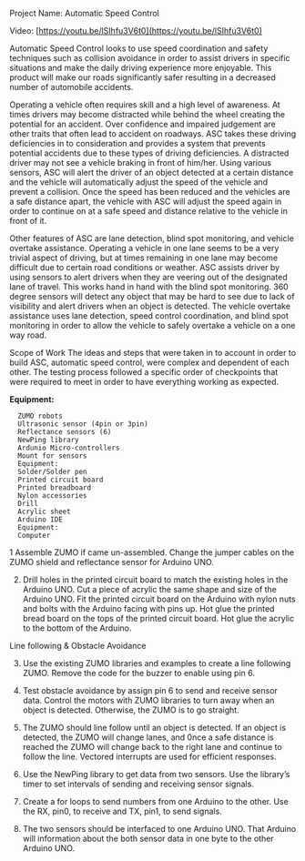 Project Name: Automatic Speed Control

Video: [https://youtu.be/lSIhfu3V6t0](https://youtu.be/lSIhfu3V6t0)

Automatic Speed Control looks to use speed coordination and safety techniques such as collision avoidance in order to assist drivers in specific situations and make the daily driving experience more enjoyable. This product will make our roads significantly safer resulting in a decreased number of automobile accidents. 

Operating a vehicle often requires skill and a high level of awareness. At times drivers may become distracted while behind the wheel creating the potential for an accident. Over confidence and impaired judgement are other traits that often lead to accident on roadways. ASC takes these driving deficiencies in to consideration and provides a system that prevents potential accidents due to these types of driving deficiencies. A distracted driver may not see a vehicle braking in front of him/her. Using various sensors, ASC will alert the driver of an object detected at a certain distance and the vehicle will automatically adjust the speed of the vehicle and prevent a collision. Once the speed has been reduced and the vehicles are a safe distance apart, the vehicle with ASC will adjust the speed again in order to continue on at a safe speed and distance relative to the vehicle in front of it. 

Other features of ASC are lane detection, blind spot monitoring, and vehicle overtake assistance. Operating a vehicle in one lane seems to be a very trivial aspect of driving, but at times remaining in one lane may become difficult due to certain road conditions or weather. ASC assists driver by using sensors to alert drivers when they are veering out of the designated lane of travel. This works hand in hand with the blind spot monitoring. 360 degree sensors will detect any object that may be hard to see due to lack of visibility and alert drivers when an object is detected. The vehicle overtake assistance uses lane detection, speed control coordination, and blind spot monitoring in order to allow the vehicle to safely overtake a vehicle on a one way road. 


Scope of Work
The ideas and steps that were taken in to account in order to build ASC, automatic speed control, were complex and dependent of each other. The testing process followed a specific order of checkpoints that were required to meet in order to have everything working as expected.

**Equipment:**
       
      ZUMO robots
      Ultrasonic sensor (4pin or 3pin)
      Reflectance sensors (6)
      NewPing library
      Ardunio Micro-controllers
      Mount for sensors
      Equipment:
      Solder/Solder pen
      Printed circuit board
      Printed breadboard
      Nylon accessories
      Drill
      Acrylic sheet
      Arduino IDE
      Equipment:
      Computer

1 Assemble ZUMO if came un-assembled. Change the jumper cables on the ZUMO shield and reflectance sensor for Arduino UNO.

2. Drill holes in the printed circuit board to match the existing holes in the Arduino UNO. Cut a piece of acrylic the same shape and size of the Arduino UNO. Fit the printed circuit board on the Arduino with nylon nuts and bolts with the Arduino facing with pins up. Hot glue the printed bread board on the tops of the printed circuit board. Hot glue the acrylic to the bottom of the Arduino.


Line following & Obstacle Avoidance

3. Use the existing ZUMO libraries and examples to create a line following ZUMO. Remove the code for the buzzer to enable using pin 6.


4. Test obstacle avoidance by assign pin 6 to send and receive sensor data. Control the motors with ZUMO libraries to turn away when an object is detected. Otherwise, the ZUMO is to go straight.



5. The ZUMO should line follow until an object is detected. If an object is detected, the ZUMO will change lanes, and 0nce a safe distance is reached the ZUMO will change back to the right lane and continue to follow the line. Vectored interrupts are used for efficient responses.


6. Use the NewPing library to get data from two sensors. Use the library’s timer to set intervals of sending and receiving sensor signals.

7. Create a for loops to send numbers from one Arduino to the other. Use the RX, pin0, to receive and TX, pin1, to send signals. 

8. The two sensors should be interfaced to one Arduino UNO. That Arduino will information about the both sensor data in one byte to the other Arduino UNO.
